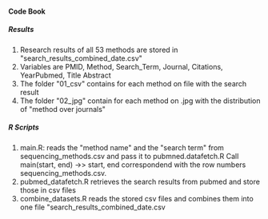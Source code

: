 #### Code Book 
##### Results  
1. Research results of all 53 methods are stored in "search_results_combined_date.csv"
2. Variables are PMID, Method, Search_Term, Journal, Citations, YearPubmed, Title	Abstract
2. The folder "01_csv" contains for each method on file with the search result
3. The folder "02_jpg" contain for each method on .jpg with the distribution of "method over journals"

##### R Scripts
1. main.R: reads the "method name" and the "search term" from sequencing_methods.csv and pass it to pubmned.datafetch.R Call main(start, end) ->> start, end correspondend with the row numbers sequencing_methods.csv.
2. pubmed_datafetch.R retrieves the search results from pubmed and store those in csv files 
3. combine_datasets.R reads the stored csv files and combines them into one file "search_results_combined_date.csv
